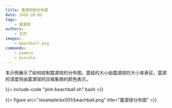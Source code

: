 ```yaml
---
title: 震源机制分布图
date: 2016-10-03
tags:
    - 震源球
authors:
    - 王亮
images:
    - beachball.png
commands:
    - psmeca
    - psscale
---
```


本示例展示了如何绘制震源球的分布图。震级的大小由震源球的大小来表征，震源的深度则由震源球的压缩象限的颜色表示。

{{< include-code "plot-beachball.sh" bash >}}

{{< figure src="/example/ex001/beachball.png" title="震源球分布图" >}}
